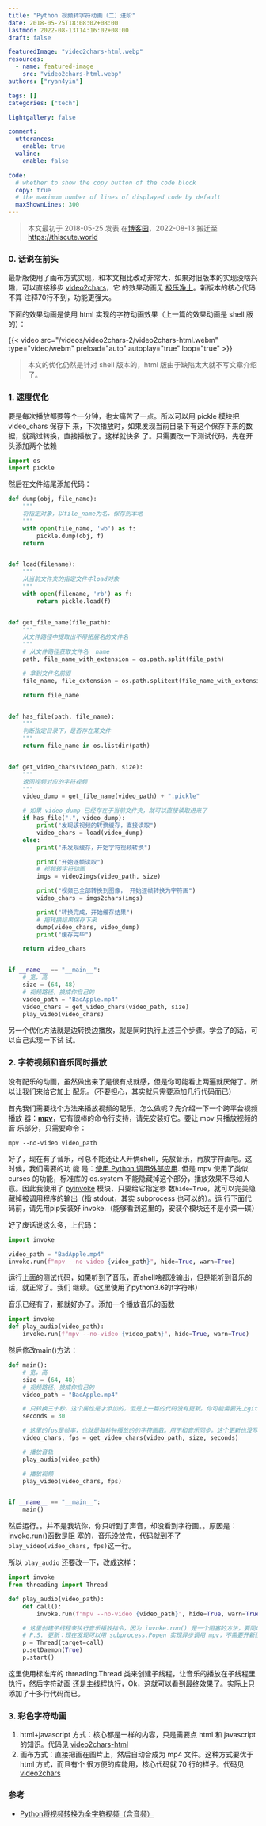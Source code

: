 ```yaml
---
title: "Python 视频转字符动画（二）进阶"
date: 2018-05-25T18:08:02+08:00
lastmod: 2022-08-13T14:16:02+08:00
draft: false

featuredImage: "video2chars-html.webp"
resources:
  - name: featured-image
    src: "video2chars-html.webp"
authors: ["ryan4yin"]

tags: []
categories: ["tech"]

lightgallery: false

comment:
  utterances:
    enable: true
  waline:
    enable: false

code:
  # whether to show the copy button of the code block
  copy: true
  # the maximum number of lines of displayed code by default
  maxShownLines: 300
---
```


> 本文最初于 2018-05-25 发表
> 在[博客园](https://www.cnblogs.com/kirito-c/p/9089873.html)，2022-08-13 搬迁至
> <https://thiscute.world>

### 0. 话说在前头

最新版使用了画布方式实现，和本文相比改动非常大，如果对旧版本的实现没啥兴趣，可以直接移步
[video2chars](https://github.com/ryan4yin/video2chars/blob/master/doc/README-zh-cn.md)，它
的效果动画见 [极乐净土](https://www.bilibili.com/video/av30469888/)。新版本的核心代码不算
注释70行不到，功能更强大。

下面的效果动画是使用 html 实现的字符动画效果（上一篇的效果动画是 shell 版的）：

{{< video
src="/videos/video2chars-2/video2chars-html.webm"
type="video/webm"
preload="auto"
autoplay="true"
loop="true" >}}

> 本文的优化仍然是针对 shell 版本的，html 版由于缺陷太大就不写文章介绍了。

### 1. 速度优化

要是每次播放都要等个一分钟，也太痛苦了一点。所以可以用 pickle 模块把 video_chars 保存下
来，下次播放时，如果发现当前目录下有这个保存下来的数据，就跳过转换，直接播放了。这样就快多
了。只需要改一下测试代码，先在开头添加两个依赖

```python
import os
import pickle
```

然后在文件结尾添加代码：

```python
def dump(obj, file_name):
    """
    将指定对象，以file_name为名，保存到本地
    """
    with open(file_name, 'wb') as f:
        pickle.dump(obj, f)
    return


def load(filename):
    """
    从当前文件夹的指定文件中load对象
    """
    with open(filename, 'rb') as f:
        return pickle.load(f)


def get_file_name(file_path):
    """
    从文件路径中提取出不带拓展名的文件名
    """
    # 从文件路径获取文件名 _name
    path, file_name_with_extension = os.path.split(file_path)

    # 拿到文件名前缀
    file_name, file_extension = os.path.splitext(file_name_with_extension)

    return file_name


def has_file(path, file_name):
    """
    判断指定目录下，是否存在某文件
    """
    return file_name in os.listdir(path)


def get_video_chars(video_path, size):
    """
    返回视频对应的字符视频
    """
    video_dump = get_file_name(video_path) + ".pickle"

    # 如果 video_dump 已经存在于当前文件夹，就可以直接读取进来了
    if has_file(".", video_dump):
        print("发现该视频的转换缓存，直接读取")
        video_chars = load(video_dump)
    else:
        print("未发现缓存，开始字符视频转换")

        print("开始逐帧读取")
        # 视频转字符动画
        imgs = video2imgs(video_path, size)

        print("视频已全部转换到图像， 开始逐帧转换为字符画")
        video_chars = imgs2chars(imgs)

        print("转换完成，开始缓存结果")
        # 把转换结果保存下来
        dump(video_chars, video_dump)
        print("缓存完毕")

    return video_chars


if __name__ == "__main__":
    # 宽，高
    size = (64, 48)
    # 视频路径，换成你自己的
    video_path = "BadApple.mp4"
    video_chars = get_video_chars(video_path, size)
    play_video(video_chars)
```

另一个优化方法就是边转换边播放，就是同时执行上述三个步骤。学会了的话，可以自己实现一下试
试。

### 2. 字符视频和音乐同时播放

没有配乐的动画，虽然做出来了是很有成就感，但是你可能看上两遍就厌倦了。所以让我们来给它加上
配乐。（不要担心，其实就只需要添加几行代码而已）

首先我们需要找个方法来播放视频的配乐，怎么做呢？先介绍一下一个跨平台视频播放
器：[**mpv**](https://mpv.io)，它有很棒的命令行支持，请先安装好它。要让 mpv 只播放视频的音
乐部分，只需要命令：

```shell
mpv --no-video video_path
```

好了，现在有了音乐，可总不能还让人开俩shell，先放音乐，再放字符画吧。这时候，我们需要的功
能
是：[使用 Python 调用外部应用](https://www.cnblogs.com/kirito-c/p/9088276.html#python-invoke).
但是 mpv 使用了类似 curses 的功能，标准库的 os.system 不能隐藏掉这个部分，播放效果不尽如人
意。因此我使用了 [pyinvoke](https://github.com/pyinvoke/invoke) 模块，只要给它指定参
数`hide=True`，就可以完美隐藏掉被调用程序的输出（指 stdout，其实 subprocess 也可以的）。运
行下面代码前，请先用pip安装好 invoke.（能够看到这里的，安装个模块还不是小菜一碟）

好了废话说这么多，上代码：

```python
import invoke

video_path = "BadApple.mp4"
invoke.run(f"mpv --no-video {video_path}", hide=True, warn=True)
```

运行上面的测试代码，如果听到了音乐，而shell啥都没输出，但是能听到音乐的话，就正常了。我们
继续。（这里使用了python3.6的f字符串）

音乐已经有了，那就好办了。添加一个播放音乐的函数

```python
import invoke
def play_audio(video_path):
    invoke.run(f"mpv --no-video {video_path}", hide=True, warn=True)
```

然后修改main()方法：

```python
def main():
    # 宽，高
    size = (64, 48)
    # 视频路径，换成你自己的
    video_path = "BadApple.mp4"

    # 只转换三十秒，这个属性是才添加的，但是上一篇的代码没有更新。你可能需要先上github看看最新的代码。其实就稍微改了一点。
    seconds = 30

    # 这里的fps是帧率，也就是每秒钟播放的的字符画数。用于和音乐同步。这个更新也没写进上一篇，请上github看看新代码。
    video_chars, fps = get_video_chars(video_path, size, seconds)

    # 播放音轨
    play_audio(video_path)

    # 播放视频
    play_video(video_chars, fps)


if __name__ == "__main__":
    main()
```

然后运行。。并不是我坑你，你只听到了声音，却没看到字符画。。原因是： invoke.run()函数是阻
塞的，音乐没放完，代码就到不了`play_video(video_chars, fps)`这一行。

所以 `play_audio` 还要改一下，改成这样：

```python
import invoke
from threading import Thread

def play_audio(video_path):
    def call():
        invoke.run(f"mpv --no-video {video_path}", hide=True, warn=True)

    # 这里创建子线程来执行音乐播放指令，因为 invoke.run() 是一个阻塞的方法，要同时播放字符画和音乐的话，就要用多线程/进程。
    # P.S. 更新：现在发现可以用 subprocess.Popen 实现异步调用 mpv，不需要开新线程。有兴趣的同学可以自己试试。
    p = Thread(target=call)
    p.setDaemon(True)
    p.start()
```

这里使用标准库的 threading.Thread 类来创建子线程，让音乐的播放在子线程里执行，然后字符动画
还是主线程执行，Ok，这就可以看到最终效果了。实际上只添加了十多行代码而已。

### 3. 彩色字符动画

1. html+javascript 方式：核心都是一样的内容，只是需要点 html 和 javascript 的知识。代码见
   [video2chars-html](https://github.com/ryan4yin/video2chars/blob/v0.3/src/video2html.py)
2. 画布方式：直接把画在图片上，然后自动合成为 mp4 文件。这种方式要优于 html 方式，而且有个
   很方便的库能用，核心代码就 70 行的样子。代码见
   [video2chars](https://github.com/ryan4yin/video2chars/)

### 参考

- [Python将视频转换为全字符视频（含音频）](https://blog.csdn.net/kongfu_cat/article/details/79681719)
